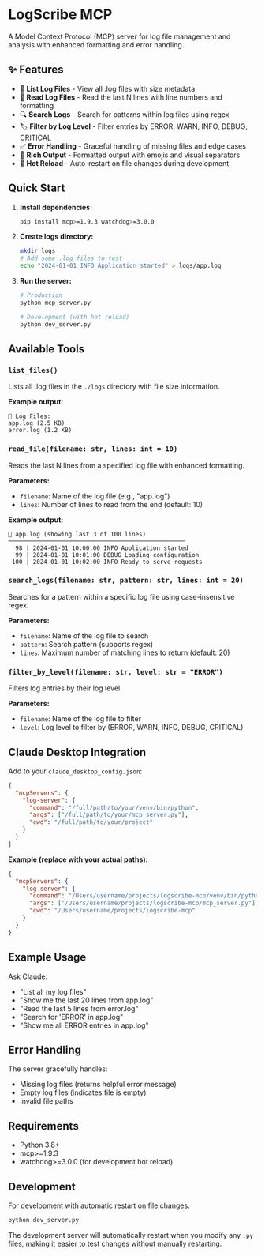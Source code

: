 # LogScribe MCP

A Model Context Protocol (MCP) server for log file management and analysis with enhanced formatting and error handling.

## ✨ Features

- 📁 **List Log Files** - View all .log files with size metadata
- 📖 **Read Log Files** - Read the last N lines with line numbers and formatting
- 🔍 **Search Logs** - Search for patterns within log files using regex
- 🏷️ **Filter by Log Level** - Filter entries by ERROR, WARN, INFO, DEBUG, CRITICAL
- ✅ **Error Handling** - Graceful handling of missing files and edge cases
- 🎨 **Rich Output** - Formatted output with emojis and visual separators
- 🔧 **Hot Reload** - Auto-restart on file changes during development

## Quick Start

1. **Install dependencies:**
   ```bash
   pip install mcp>=1.9.3 watchdog>=3.0.0
   ```

2. **Create logs directory:**
   ```bash
   mkdir logs
   # Add some .log files to test
   echo "2024-01-01 INFO Application started" > logs/app.log
   ```

3. **Run the server:**
   ```bash
   # Production
   python mcp_server.py
   
   # Development (with hot reload)
   python dev_server.py
   ```

## Available Tools

### `list_files()`
Lists all .log files in the `./logs` directory with file size information.

**Example output:**
```
📁 Log Files:
app.log (2.5 KB)
error.log (1.2 KB)
```

### `read_file(filename: str, lines: int = 10)`
Reads the last N lines from a specified log file with enhanced formatting.

**Parameters:**
- `filename`: Name of the log file (e.g., "app.log")
- `lines`: Number of lines to read from the end (default: 10)

**Example output:**
```
📄 app.log (showing last 3 of 100 lines)
──────────────────────────────────────────────────
  98 | 2024-01-01 10:00:00 INFO Application started
  99 | 2024-01-01 10:01:00 DEBUG Loading configuration
 100 | 2024-01-01 10:02:00 INFO Ready to serve requests
```

### `search_logs(filename: str, pattern: str, lines: int = 20)`
Searches for a pattern within a specific log file using case-insensitive regex.

**Parameters:**
- `filename`: Name of the log file to search
- `pattern`: Search pattern (supports regex)
- `lines`: Maximum number of matching lines to return (default: 20)

### `filter_by_level(filename: str, level: str = "ERROR")`
Filters log entries by their log level.

**Parameters:**
- `filename`: Name of the log file to filter
- `level`: Log level to filter by (ERROR, WARN, INFO, DEBUG, CRITICAL)

## Claude Desktop Integration

Add to your `claude_desktop_config.json`:

```json
{
  "mcpServers": {
    "log-server": {
      "command": "/full/path/to/your/venv/bin/python",
      "args": ["/full/path/to/your/mcp_server.py"],
      "cwd": "/full/path/to/your/project"
    }
  }
}
```

**Example (replace with your actual paths):**
```json
{
  "mcpServers": {
    "log-server": {
      "command": "/Users/username/projects/logscribe-mcp/venv/bin/python",
      "args": ["/Users/username/projects/logscribe-mcp/mcp_server.py"],
      "cwd": "/Users/username/projects/logscribe-mcp"
    }
  }
}
```

## Example Usage

Ask Claude:
- "List all my log files"
- "Show me the last 20 lines from app.log"
- "Read the last 5 lines from error.log"
- "Search for 'ERROR' in app.log"
- "Show me all ERROR entries in app.log"

## Error Handling

The server gracefully handles:
- Missing log files (returns helpful error message)
- Empty log files (indicates file is empty)
- Invalid file paths

## Requirements

- Python 3.8+
- mcp>=1.9.3
- watchdog>=3.0.0 (for development hot reload)

## Development

For development with automatic restart on file changes:
```bash
python dev_server.py
```

The development server will automatically restart when you modify any `.py` files, making it easier to test changes without manually restarting.